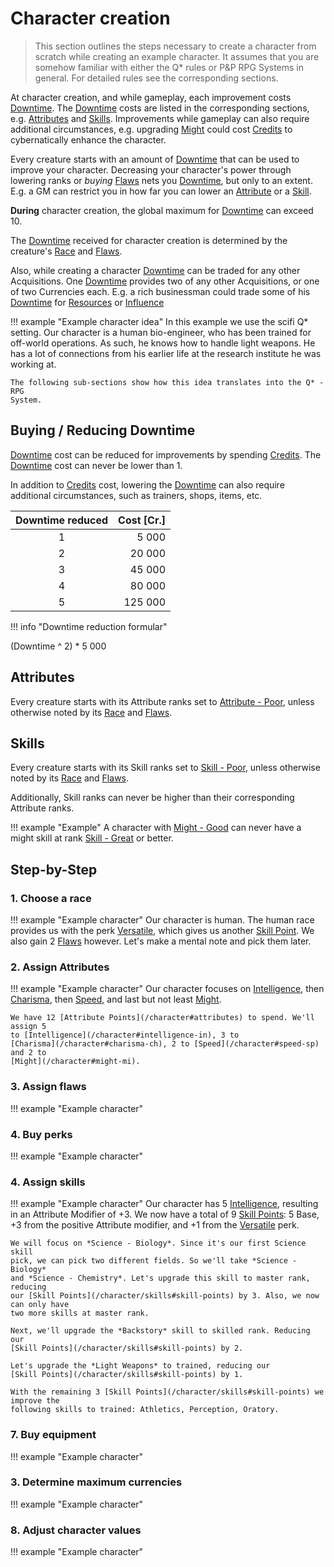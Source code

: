 # Character creation

> This section outlines the steps necessary to create a character from scratch
> while creating an example character. It assumes that you are somehow familiar
> with either the Q* rules or P&P RPG Systems in general. For detailed rules see
> the corresponding sections.

At character creation, and while gameplay, each improvement costs
[Downtime](/character#downtime-dt). The [Downtime](/character#downtime-dt) costs
are listed in the corresponding sections, e.g.
[Attributes](/character#attributes) and [Skills](/character/skills#skills).
Improvements while gameplay can also require additional circumstances, e.g.
upgrading [Might](/character#might-mi) could cost [Credits](/equipment#credits)
to cybernatically enhance the character.

Every creature starts with an amount of [Downtime](/character#downtime-dt) that
can be used to improve your character. Decreasing your character's power through
lowering ranks or *buying* [Flaws](/character/flaws) nets you
[Downtime](/character#downtime-dt), but only to an extent. E.g. a GM can
restrict you in how far you can lower an [Attribute](/character#attributes) or a
[Skill](/character/skills#skills).

**During** character creation, the global maximum for
[Downtime](/character#downtime-dt) can exceed 10.

The [Downtime](/character#downtime-dt) received for character creation is
determined by the creature's [Race](/character/races) and
[Flaws](/character/flaws).

Also, while creating a character [Downtime](/character#downtime-dt) can be
traded for any other Acquisitions. One [Downtime](/character#downtime-dt)
provides two of any other Acquisitions, or one of two Currencies each. E.g. a
rich businessman could trade some of his [Downtime](/character#downtime-dt) for
[Resources](/character#resources-res) or [Influence](/character#influence-inf)

!!! example "Example character idea"
    In this example we use the scifi Q* setting. Our character is a human
    bio-engineer, who has been trained for off-world operations. As such, he
    knows how to handle light weapons. He has a lot of connections from his
    earlier life at the research institute he was working at.

    The following sub-sections show how this idea translates into the Q* - RPG
    System.

## Buying / Reducing Downtime

[Downtime](#downtime-dt) cost can be reduced for improvements by spending
[Credits](/equipment#credits). The [Downtime](#downtime-dt) cost can never be
lower than 1.

In addition to [Credits](/equipment#credits) cost, lowering the
[Downtime](/character#downtime-dt) can also require additional circumstances,
such as trainers, shops, items, etc.

<div class="left" markdown="1">

| Downtime reduced | Cost [Cr.] |
|:----------------:|-----------:|
|                1 |      5 000 |
|                2 |     20 000 |
|                3 |     45 000 |
|                4 |     80 000 |
|                5 |    125 000 |

</div>
<div class="right" markdown="1">

!!! info "Downtime reduction formular"
    <div class="formula formula-top formula-bottom">
        <span data-bracket-bottom="Downtime reduced">(Downtime</span> ^
        <span data-bracket-top="Base">2)</span> *
        <span data-bracket-bottom="Base">5 000</span>
    </div>

</div>

## Attributes

Every creature starts with its Attribute ranks set to [Attribute -
Poor](/character#attributes), unless otherwise noted by its
[Race](/character/races) and [Flaws](/character/flaws).

## Skills

Every creature starts with its Skill ranks set to [Skill -
Poor](/character/skills#skills), unless otherwise noted by its
[Race](/character/races) and [Flaws](/character/flaws).

Additionally, Skill ranks can never be higher than their corresponding Attribute
ranks.

!!! example "Example"
    A character with [Might - Good](/character#might-mi) can never have a might
    skill at rank [Skill - Great](/character/skills#skills) or better.

## Step-by-Step

### 1. Choose a race

!!! example "Example character"
    Our character is human. The human race provides us with the perk
    [Versatile](/character/perks-flaws#versatile), which gives us another [Skill
    Point](/character/skills#skill-points). We also gain 2 [Flaws](/character/flaws)
    however. Let's make a mental note and pick them later.

### 2. Assign Attributes

!!! example "Example character"
    Our character focuses on [Intelligence](/character#intelligence-in), then
    [Charisma](/character#charisma-ch), then [Speed](/character#speed-sp), and last
    but not least [Might](/character#might-mi).

    We have 12 [Attribute Points](/character#attributes) to spend. We'll assign 5
    to [Intelligence](/character#intelligence-in), 3 to
    [Charisma](/character#charisma-ch), 2 to [Speed](/character#speed-sp) and 2 to
    [Might](/character#might-mi).

### 3. Assign flaws

!!! example "Example character"

### 4. Buy perks

!!! example "Example character"

### 4. Assign skills

!!! example "Example character"
    Our character has 5 [Intelligence](/character#intelligence-in), resulting in an
    Attribute Modifier of +3. We now have a total of 9 [Skill
    Points](/character/skills#skill-points): 5 Base, +3 from the positive Attribute
    modifier, and +1 from the [Versatile](/character/perks-flaws#versatile) perk.

    We will focus on *Science - Biology*. Since it's our first Science skill
    pick, we can pick two different fields. So we'll take *Science - Biology*
    and *Science - Chemistry*. Let's upgrade this skill to master rank, reducing
    our [Skill Points](/character/skills#skill-points) by 3. Also, we now can only have
    two more skills at master rank.

    Next, we'll upgrade the *Backstory* skill to skilled rank. Reducing our
    [Skill Points](/character/skills#skill-points) by 2.

    Let's upgrade the *Light Weapons* to trained, reducing our
    [Skill Points](/character/skills#skill-points) by 1.

    With the remaining 3 [Skill Points](/character/skills#skill-points) we improve the
    following skills to trained: Athletics, Perception, Oratory.

### 7. Buy equipment

!!! example "Example character"

### 3. Determine maximum currencies

!!! example "Example character"

### 8. Adjust character values

!!! example "Example character"